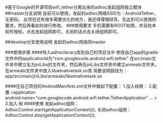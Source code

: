 #基于Google的开源项目wifi_tether分离出来的adhoc发起组网独立模块
##master分支说明
目前可以使用，发起的adhoc网络SSID为：AndroidTether，无密码。
此项目还有很多需要优化的地方，我还得慢慢研究，先达到可以使用的要求，然后再看如何进行修改。
###使用要求
手机需要有ROOT权限，并且给本软件授权，点击发起组网即可，关闭的话点击关闭组网即可。

##develop分支使用说明
发起的adhoc网络同master

###使用步骤
####导入adhoclibrary库到自己的项目当中
修改自己app的gradle文件中的applicationId为"com.googlecode.android.wifi.tether"
在src/main文件夹中建立名为jniLibs的文件夹，然后再在jniLibs文件夹中建立armeabi文件夹，在armeabi文件夹中放入libwtnativetask.so库
简要说明路径为：app/src/main/jniLibs/armeabi/libwtnativetask.so

####在自己项目的AndroidManifest.xml文件中做如下配置：
1.加入权限：
    <uses-permission android:name="android.permission.WRITE_INTERNAL_STORAGE" />
    <uses-permission android:name="android.permission.ACCESS_WIFI_STATE" />
    <uses-permission android:name="android.permission.CHANGE_WIFI_STATE" />
    <uses-permission android:name="android.permission.WAKE_LOCK" />
    <uses-permission android:name="android.permission.INTERNET" />
    <uses-permission android:name="android.permission.BLUETOOTH_ADMIN" />
    <uses-permission android:name="android.permission.BLUETOOTH" />
    <uses-permission android:name="android.permission.CHANGE_WIMAX_STATE" />
    <uses-permission android:name="android.permission.ACCESS_WIMAX_STATE" />
    <uses-permission android:name="android.permission.ACCESS_NETWORK_STATE" />
    <uses-permission android:name="android.permission.CHANGE_NETWORK_STATE" />
    <uses-permission android:name="android.permission.WRITE_SETTINGS" />
2.配置 <application
          android:name="com.googlecode.android.wifi.tether.TetherApplication"
          ...
          >
3.加入<service
         android:enabled="true"
         android:name="com.googlecode.android.wifi.tether.TetherService" />
  和<receiver
       android:name="com.googlecode.android.wifi.tether.TetherServiceReceiver"
       android:exported="false">
         <intent-filter>
             <action android:name="com.googlecode.android.wifi.tether.intent.MANAGE" />
         </intent-filter>
    </receiver>
####使用
发起adhoc组网：AdhocControl.start(getApplicationContext());
关闭adhoc组网：AdhocControl.stop(getApplicationContext());
